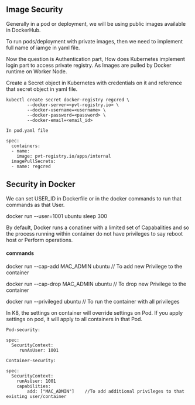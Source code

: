 ## Image Security
Generally in a pod or deployment, we will be using public images available in DockerHub.

To run pods/deployment with private images, then we need to implement full name of iamge in yaml file.

Now the question is Authentication part, How does Kubernetes implement login part to access private registry. As Images are pulled by Docker runtime on Worker Node.

Create a Secret object in Kubernetes with credentials on it and reference that secret object in yaml file.
```
kubectl create secret docker-registry regcred \
        --docker-server=<pvt-registry.io> \
        --docker-username=<username> \
        --docker-password=<password> \
        --docker-email=<email_id>

In pod.yaml file

spec:
  containers:
  - name:
    image: pvt-registry.io/apps/internal
  imagePullSecrets:
  - name: regcred
```

## Security in Docker
We can set USER_ID in Dockerfile or in the docker commands to run that commands as that User.

docker run --user=1001 ubuntu sleep 300

By default, Docker runs a conatiner with a limited set of Capabalities and so the process running within container do not have privileges to say reboot host or Perform operations.

#### commands
docker run --cap-add MAC_ADMIN ubuntu                            // To add new Privilege to the container

docker run --cap-drop MAC_ADMIN ubuntu                           // To drop new Privilege to the container

docker run --privileged ubuntu                                  // To run the container with all privileges

In K8, the settings on container will override settings on Pod. If you apply settings on pod, it will apply to all containers in that Pod.
```
Pod-security:

spec:
  SecurityContext:
     runAsUser: 1001

Container-security:

spec:
  SecurityContext:
    runAsUser: 1001
    capabilities:
        add: ["MAC_ADMIN"]    //To add additional privileges to that existing user/container
```
